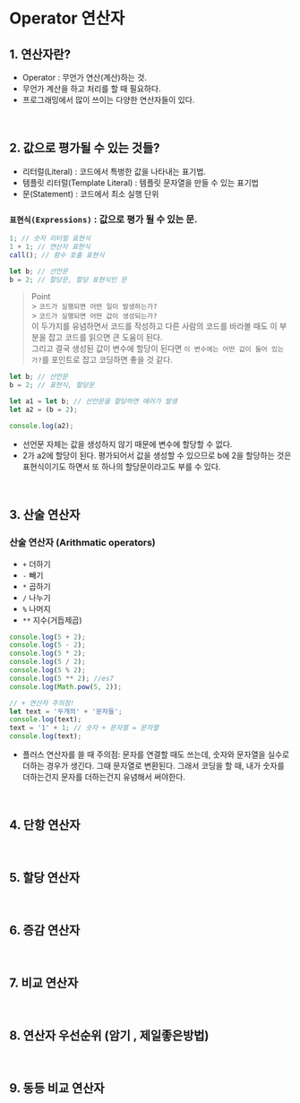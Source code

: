 # Operator 연산자

## 1. 연산자란?

- Operator : 무언가 연산(계산)하는 것.
- 무언가 계산을 하고 처리를 할 때 필요하다.
- 프로그래밍에서 많이 쓰이는 다양한 연산자들이 있다.

<br />

## 2. 값으로 평가될 수 있는 것들?

- 리터럴(Literal) : 코드에서 특벙한 값을 나타내는 표기법.
- 템플릿 리터럴(Template Literal) : 템플릿 문자열을 만들 수 있는 표기법
- 문(Statement) : 코드에서 최소 실행 단위

### `표현식(Expressions)` : **값으로 평가 될 수 있는 문**.

```javascript
1; // 숫자 리터럴 표현식
1 + 1; // 연산자 표현식
call(); // 함수 호출 표현식

let b; // 선언문
b = 2; // 할당문, 할당 표현식인 문
```

> Point <br /> > `코드가 실행되면 어떤 일이 발생하는가?`<br /> > `코드가 실행되면 어떤 값이 생성되는가?`<br />
> 이 두가지를 유념하면서 코드를 작성하고 다른 사람의 코드를 바라볼 때도 이 부분을 잡고 코드를 읽으면 큰 도움이 된다.<br />
> 그리고 결국 생성된 값이 변수에 할당이 된다면 `이 변수에는 어떤 값이 들어 있는가?`를 포인트로 잡고 코딩하면 좋을 것 같다.

```javascript
let b; // 선언문
b = 2; // 표현식, 할당문

let a1 = let b; // 선언문을 할당하면 에러가 발생
let a2 = (b = 2);

console.log(a2);
```

- 선언문 자체는 값을 생성하지 않기 때문에 변수에 할당할 수 없다.
- 2가 a2에 할당이 된다. 평가되어서 값을 생성할 수 있으므로 b에 2을 할당하는 것은 표현식이기도 하면서 또 하나의 할당문이라고도 부를 수 있다.

<br />

## 3. 산술 연산자

### 산술 연산자 (Arithmatic operators)

- `+` 더하기
- `-` 빼기
- `*` 곱하기
- `/` 나누기
- `%` 나머지
- `**` 지수(거듭제곱)

```javascript
console.log(5 + 2);
console.log(5 - 2);
console.log(5 * 2);
console.log(5 / 2);
console.log(5 % 2);
console.log(5 ** 2); //es7
console.log(Math.pow(5, 2));

// + 연산자 주의점!
let text = '두개의' + '문자들';
console.log(text);
text = '1' + 1; // 숫자 + 문자열 = 문자열
console.log(text);
```

- 플러스 연산자를 쓸 때 주의점: 문자를 연결할 때도 쓰는데, 숫자와 문자열을 실수로 더하는 경우가 생긴다. 그때 문자열로 변환된다. 그래서 코딩을 할 때, 내가 숫자를 더하는건지 문자를 더하는건지 유념해서 써야한다.

<br />

## 4. 단항 연산자

<br />

## 5. 할당 연산자

<br />

## 6. 증감 연산자

<br />

## 7. 비교 연산자

<br />

## 8. 연산자 우선순위 (암기 , 제일좋은방법)

<br />

## 9. 동등 비교 연산자
